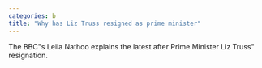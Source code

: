 ```yaml
---
categories: b
title: "Why has Liz Truss resigned as prime minister"
---
```

The BBC"s Leila Nathoo explains the latest after Prime Minister Liz Truss" resignation.